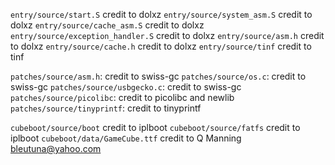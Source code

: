 `entry/source/start.S` credit to dolxz
`entry/source/system_asm.S` credit to dolxz
`entry/source/cache_asm.S` credit to dolxz
`entry/source/exception_handler.S` credit to dolxz
`entry/source/asm.h` credit to dolxz
`entry/source/cache.h` credit to dolxz
`entry/source/tinf` credit to tinf

`patches/source/asm.h`: credit to swiss-gc
`patches/source/os.c`: credit to swiss-gc
`patches/source/usbgecko.c`: credit to swiss-gc
`patches/source/picolibc`: credit to picolibc and newlib
`patches/source/tinyprintf`: credit to tinyprintf

`cubeboot/source/boot` credit to iplboot
`cubeboot/source/fatfs` credit to iplboot
`cubeboot/data/GameCube.ttf` credit to Q Manning <bleutuna@yahoo.com>
